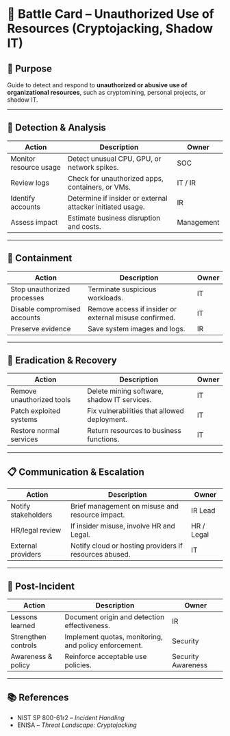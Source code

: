 # 📝 Battle Card – Unauthorized Use of Resources (Cryptojacking, Shadow IT)

## 🎯 Purpose
Guide to detect and respond to **unauthorized or abusive use of organizational resources**, such as cryptomining, personal projects, or shadow IT.

---

## 🚨 Detection & Analysis
| Action | Description | Owner |
|--------|-------------|-------|
| Monitor resource usage | Detect unusual CPU, GPU, or network spikes. | SOC |
| Review logs | Check for unauthorized apps, containers, or VMs. | IT / IR |
| Identify accounts | Determine if insider or external attacker initiated usage. | IR |
| Assess impact | Estimate business disruption and costs. | Management |

---

## 🛑 Containment
| Action | Description | Owner |
|--------|-------------|-------|
| Stop unauthorized processes | Terminate suspicious workloads. | IT |
| Disable compromised accounts | Remove access if insider or external misuse confirmed. | IT |
| Preserve evidence | Save system images and logs. | IR |

---

## 🧹 Eradication & Recovery
| Action | Description | Owner |
|--------|-------------|-------|
| Remove unauthorized tools | Delete mining software, shadow IT services. | IT |
| Patch exploited systems | Fix vulnerabilities that allowed deployment. | IT |
| Restore normal services | Return resources to business functions. | IT |

---

## 📋 Communication & Escalation
| Action | Description | Owner |
|--------|-------------|-------|
| Notify stakeholders | Brief management on misuse and resource impact. | IR Lead |
| HR/legal review | If insider misuse, involve HR and Legal. | HR / Legal |
| External providers | Notify cloud or hosting providers if resources abused. | IT |

---

## 🔄 Post-Incident
| Action | Description | Owner |
|--------|-------------|-------|
| Lessons learned | Document origin and detection effectiveness. | IR |
| Strengthen controls | Implement quotas, monitoring, and policy enforcement. | Security |
| Awareness & policy | Reinforce acceptable use policies. | Security Awareness |

---

## 📚 References
- NIST SP 800-61r2 – *Incident Handling*  
- ENISA – *Threat Landscape: Cryptojacking*  
